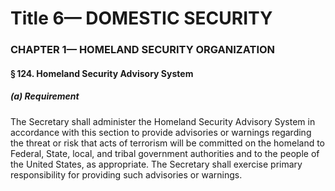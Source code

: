 
# Title 6— DOMESTIC SECURITY
### CHAPTER 1— HOMELAND SECURITY ORGANIZATION
#### § 124. Homeland Security Advisory System
##### (a) Requirement

The Secretary shall administer the Homeland Security Advisory System in accordance with this section to provide advisories or warnings regarding the threat or risk that acts of terrorism will be committed on the homeland to Federal, State, local, and tribal government authorities and to the people of the United States, as appropriate. The Secretary shall exercise primary responsibility for providing such advisories or warnings.
